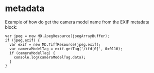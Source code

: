 # metadata

Example of how do get the camera model name from the EXIF metadata block:
```
var jpeg = new MD.JpegResource(jpegArrayBuffer);
if (jpeg.exif) {
  var exif = new MD.TiffResource(jpeg.exif);
  var cameraModelTag = exif.getTag('/ifd[0]', 0x0110);
  if (cameraModelTag) {
    console.log(cameraModelTag.data);
  }
}
```
